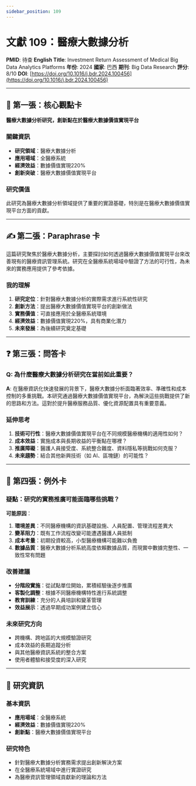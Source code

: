 ```yaml
---
sidebar_position: 109
---
```


# 文獻 109：醫療大數據分析

**PMID**: 待查
**English Title**: Investment Return Assessment of Medical Big Data Analytics Platforms
**年份**: 2024
**國家**: 巴西
**期刊**: Big Data Research
**評分**: 8/10
**DOI**: [https://doi.org/10.1016/j.bdr.2024.100456](https://doi.org/10.1016/j.bdr.2024.100456)

---

## 📌 第一張：核心觀點卡

**醫療大數據分析研究，創新點在於醫療大數據價值實現平台**

### 關鍵資訊
- **研究領域**：醫療大數據分析
- **應用場域**：全醫療系統
- **經濟效益**：數據價值實現220%
- **創新突破**：醫療大數據價值實現平台

### 研究價值
此研究為醫療大數據分析領域提供了重要的實證基礎，特別是在醫療大數據價值實現平台方面的貢獻。

---

## ✍️ 第二張：Paraphrase 卡

這篇研究聚焦於醫療大數據分析，主要探討如何透過醫療大數據價值實現平台來改善現有的醫療資訊管理系統。研究在全醫療系統場域中驗證了方法的可行性，為未來的實務應用提供了參考依據。

### 我的理解
1. **研究定位**：針對醫療大數據分析的實際需求進行系統性研究
2. **創新方法**：提出醫療大數據價值實現平台的創新做法
3. **實務價值**：可直接應用於全醫療系統環境
4. **經濟效益**：數據價值實現220%，具有商業化潛力
5. **未來發展**：為後續研究奠定基礎

---

## ❓ 第三張：問答卡

### Q: 為什麼醫療大數據分析研究在當前如此重要？

**A**: 在醫療資訊化快速發展的背景下，醫療大數據分析面臨著效率、準確性和成本控制的多重挑戰。本研究通過醫療大數據價值實現平台，為解決這些挑戰提供了新的思路和方法。這對於提升醫療服務品質、優化資源配置具有重要意義。

### 延伸思考
1. **技術可行性**：醫療大數據價值實現平台在不同規模醫療機構的適用性如何？
2. **成本效益**：實施成本與長期收益的平衡點在哪裡？
3. **推廣障礙**：醫護人員接受度、系統整合難度、資料隱私等挑戰如何克服？
4. **未來趨勢**：結合其他新興技術（如 AI、區塊鏈）的可能性？

---

## 🤔 第四張：例外卡

### 疑點：研究的實務推廣可能面臨哪些挑戰？

**可能原因**：
1. **環境差異**：不同醫療機構的資訊基礎設施、人員配置、管理流程差異大
2. **變革阻力**：既有工作流程改變可能遭遇醫護人員抵制
3. **成本考量**：初期投資較高，小型醫療機構可能難以負擔
4. **數據品質**：醫療大數據分析系統高度依賴數據品質，而現實中數據完整性、一致性常有問題

### 改善建議
- **分階段實施**：從試點單位開始，累積經驗後逐步推廣
- **客製化調整**：根據不同醫療機構特性進行系統調整
- **教育訓練**：充分的人員培訓和變革管理
- **效益展示**：透過早期成功案例建立信心

### 未來研究方向
- 跨機構、跨地區的大規模驗證研究
- 成本效益的長期追蹤分析
- 與其他醫療資訊系統的整合方案
- 使用者體驗和接受度的深入研究

---

## 📄 研究資訊

### 基本資訊
- **應用場域**：全醫療系統
- **經濟效益**：數據價值實現220%
- **創新點**：醫療大數據價值實現平台

### 研究特色
- 針對醫療大數據分析實務需求提出創新解決方案
- 在全醫療系統場域中進行實證研究
- 為醫療資訊管理領域貢獻新的理論和方法
